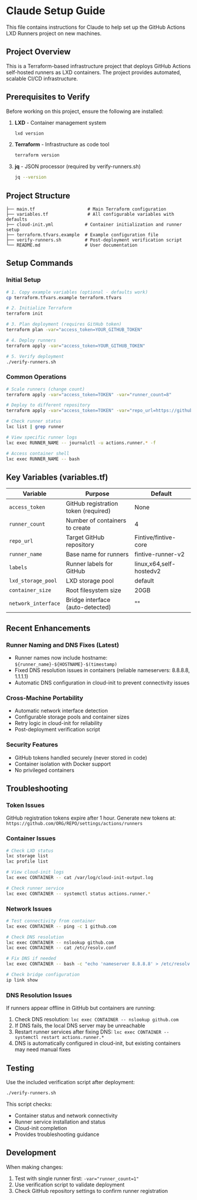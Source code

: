 # Claude Setup Guide

This file contains instructions for Claude to help set up the GitHub Actions LXD Runners project on new machines.

## Project Overview

This is a Terraform-based infrastructure project that deploys GitHub Actions self-hosted runners as LXD containers. The project provides automated, scalable CI/CD infrastructure.

## Prerequisites to Verify

Before working on this project, ensure the following are installed:

1. **LXD** - Container management system
   ```bash
   lxd version
   ```

2. **Terraform** - Infrastructure as code tool
   ```bash
   terraform version
   ```

3. **jq** - JSON processor (required by verify-runners.sh)
   ```bash
   jq --version
   ```

## Project Structure

```
├── main.tf                    # Main Terraform configuration
├── variables.tf               # All configurable variables with defaults
├── cloud-init.yml            # Container initialization and runner setup
├── terraform.tfvars.example  # Example configuration file
├── verify-runners.sh         # Post-deployment verification script
└── README.md                 # User documentation
```

## Setup Commands

### Initial Setup
```bash
# 1. Copy example variables (optional - defaults work)
cp terraform.tfvars.example terraform.tfvars

# 2. Initialize Terraform
terraform init

# 3. Plan deployment (requires GitHub token)
terraform plan -var="access_token=YOUR_GITHUB_TOKEN"

# 4. Deploy runners
terraform apply -var="access_token=YOUR_GITHUB_TOKEN"

# 5. Verify deployment
./verify-runners.sh
```

### Common Operations

```bash
# Scale runners (change count)
terraform apply -var="access_token=TOKEN" -var="runner_count=8"

# Deploy to different repository
terraform apply -var="access_token=TOKEN" -var="repo_url=https://github.com/org/repo"

# Check runner status
lxc list | grep runner

# View specific runner logs
lxc exec RUNNER_NAME -- journalctl -u actions.runner.* -f

# Access container shell
lxc exec RUNNER_NAME -- bash
```

## Key Variables (variables.tf)

| Variable | Purpose | Default |
|----------|---------|---------|
| `access_token` | GitHub registration token (required) | None |
| `runner_count` | Number of containers to create | 4 |
| `repo_url` | Target GitHub repository | Fintive/fintive-core |
| `runner_name` | Base name for runners | fintive-runner-v2 |
| `labels` | Runner labels for GitHub | linux,x64,self-hostedv2 |
| `lxd_storage_pool` | LXD storage pool | default |
| `container_size` | Root filesystem size | 20GB |
| `network_interface` | Bridge interface (auto-detected) | "" |

## Recent Enhancements

### Runner Naming and DNS Fixes (Latest)
- Runner names now include hostname: `${runner_name}-${HOSTNAME}-$(timestamp)`
- Fixed DNS resolution issues in containers (reliable nameservers: 8.8.8.8, 1.1.1.1)
- Automatic DNS configuration in cloud-init to prevent connectivity issues

### Cross-Machine Portability
- Automatic network interface detection
- Configurable storage pools and container sizes
- Retry logic in cloud-init for reliability
- Post-deployment verification script

### Security Features
- GitHub tokens handled securely (never stored in code)
- Container isolation with Docker support
- No privileged containers

## Troubleshooting

### Token Issues
GitHub registration tokens expire after 1 hour. Generate new tokens at:
`https://github.com/ORG/REPO/settings/actions/runners`

### Container Issues
```bash
# Check LXD status
lxc storage list
lxc profile list

# View cloud-init logs
lxc exec CONTAINER -- cat /var/log/cloud-init-output.log

# Check runner service
lxc exec CONTAINER -- systemctl status actions.runner.*
```

### Network Issues
```bash
# Test connectivity from container
lxc exec CONTAINER -- ping -c 1 github.com

# Check DNS resolution
lxc exec CONTAINER -- nslookup github.com
lxc exec CONTAINER -- cat /etc/resolv.conf

# Fix DNS if needed
lxc exec CONTAINER -- bash -c "echo 'nameserver 8.8.8.8' > /etc/resolv.conf && echo 'nameserver 1.1.1.1' >> /etc/resolv.conf"

# Check bridge configuration
ip link show
```

### DNS Resolution Issues
If runners appear offline in GitHub but containers are running:
1. Check DNS resolution: `lxc exec CONTAINER -- nslookup github.com`
2. If DNS fails, the local DNS server may be unreachable
3. Restart runner services after fixing DNS: `lxc exec CONTAINER -- systemctl restart actions.runner.*`
4. DNS is automatically configured in cloud-init, but existing containers may need manual fixes

## Testing

Use the included verification script after deployment:
```bash
./verify-runners.sh
```

This script checks:
- Container status and network connectivity
- Runner service installation and status
- Cloud-init completion
- Provides troubleshooting guidance

## Development

When making changes:
1. Test with single runner first: `-var="runner_count=1"`
2. Use verification script to validate deployment
3. Check GitHub repository settings to confirm runner registration
